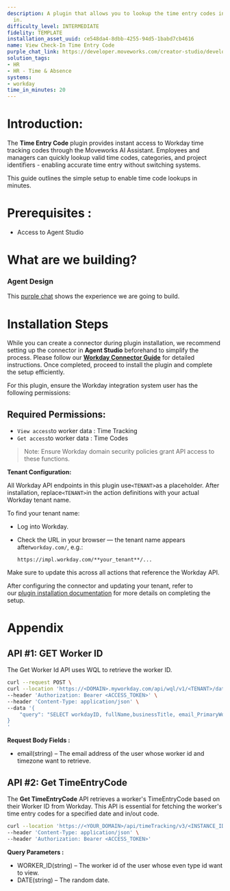 ```yaml
---
description: A plugin that allows you to lookup the time entry codes in order to check
  in.
difficulty_level: INTERMEDIATE
fidelity: TEMPLATE
installation_asset_uuid: ce548da4-8dbb-4255-94d5-1babd7cb4616
name: View Check-In Time Entry Code
purple_chat_link: https://developer.moveworks.com/creator-studio/developer-tools/purple-chat/?conversation=%7B%22startTimestamp%22%3A%2211%3A43+AM%22%2C%22messages%22%3A%5B%7B%22parts%22%3A%5B%7B%22richText%22%3A%22%3Cp%3EWhat+are+my+eligible+time+entry+codes+for+today%3F%3C%2Fp%3E%22%7D%5D%2C%22role%22%3A%22user%22%7D%2C%7B%22parts%22%3A%5B%7B%22richText%22%3A%22%3Cp%3EOkay%2C+I+can+fetch+the+eligible+time+entry+codes+for+you+in+Workday+for+today%2C+March+7%2C+2025.%3C%2Fp%3E%22%7D%2C%7B%22richText%22%3A%22%3Cp%3EHere+are+the+eligible+time+entry+codes+for+you%3A%3C%2Fp%3E%5Cn%3Cul%3E%5Cn++%3Cli%3EREGULAR%3A+Regular+Hours%3C%2Fli%3E%5Cn++%3Cli%3EOVERTIME%3A+Overtime+Hours%3C%2Fli%3E%5Cn++%3Cli%3EPROJECT_IN_OUT%3A+Project+Time%3C%2Fli%3E%5Cn++%3Cli%3ESICK%3A+Sick+Time%3C%2Fli%3E%5Cn%3C%2Ful%3E%22%7D%2C%7B%22richText%22%3A%22%3Cp%3E%3Cstrong%3EDo+you+want+to+check-in+for+any+of+the+above+time+entry+codes%3F%3C%2Fstrong%3E%3C%2Fp%3E%22%7D%2C%7B%22buttons%22%3A%5B%7B%22buttonText%22%3A%22Yes%22%7D%2C%7B%22buttonText%22%3A%22No%22%7D%5D%7D%5D%2C%22role%22%3A%22assistant%22%7D%5D%7D
solution_tags:
- HR
- HR - Time & Absence
systems:
- workday
time_in_minutes: 20
---
```


# **Introduction:**

The **Time Entry Code** plugin provides instant access to Workday time tracking codes through the Moveworks AI Assistant. Employees and managers can quickly lookup valid time codes, categories, and project identifiers - enabling accurate time entry without switching systems.

This guide outlines the simple setup to enable time code lookups in minutes.

# **Prerequisites :**

- Access to Agent Studio

# **What are we building?**

### **Agent Design**

This [purple chat]( https://developer.moveworks.com/creator-studio/developer-tools/purple-chat/?conversation=%7B%22startTimestamp%22%3A%2211%3A43+AM%22%2C%22messages%22%3A%5B%7B%22parts%22%3A%5B%7B%22richText%22%3A%22%3Cp%3EWhat+are+my+eligible+time+entry+codes+for+today%3F%3C%2Fp%3E%22%7D%5D%2C%22role%22%3A%22user%22%7D%2C%7B%22parts%22%3A%5B%7B%22richText%22%3A%22%3Cp%3EOkay%2C+I+can+fetch+the+eligible+time+entry+codes+for+you+in+Workday+for+today%2C+March+7%2C+2025.%3C%2Fp%3E%22%7D%2C%7B%22richText%22%3A%22%3Cp%3EHere+are+the+eligible+time+entry+codes+for+you%3A%3C%2Fp%3E%5Cn%3Cul%3E%5Cn++%3Cli%3EREGULAR%3A+Regular+Hours%3C%2Fli%3E%5Cn++%3Cli%3EOVERTIME%3A+Overtime+Hours%3C%2Fli%3E%5Cn++%3Cli%3EPROJECT_IN_OUT%3A+Project+Time%3C%2Fli%3E%5Cn++%3Cli%3ESICK%3A+Sick+Time%3C%2Fli%3E%5Cn%3C%2Ful%3E%22%7D%2C%7B%22richText%22%3A%22%3Cp%3E%3Cstrong%3EDo+you+want+to+check-in+for+any+of+the+above+time+entry+codes%3F%3C%2Fstrong%3E%3C%2Fp%3E%22%7D%2C%7B%22buttons%22%3A%5B%7B%22buttonText%22%3A%22Yes%22%7D%2C%7B%22buttonText%22%3A%22No%22%7D%5D%7D%5D%2C%22role%22%3A%22assistant%22%7D%5D%7D) shows the experience we are going to build.

# **Installation Steps**

While you can create a connector during plugin installation, we recommend setting up the connector in **Agent Studio** beforehand to simplify the process. Please follow our [**Workday Connector Guide**](https://developer.moveworks.com/marketplace/package/?id=workday&hist=home%2Cbrws#how-to-implement) for detailed instructions. Once completed, proceed to install the plugin and complete the setup efficiently.

For this plugin, ensure the Workday integration system user has the following permissions:

## **Required Permissions:**

- `View access`to worker data : Time Tracking
- `Get access`to worker data : Time Codes

> Note: Ensure Workday domain security policies grant API access to these functions.
> 

**Tenant Configuration:**

All Workday API endpoints in this plugin use`<TENANT>`as a placeholder. After installation, replace`<TENANT>`in the action definitions with your actual Workday tenant name.

To find your tenant name:

- Log into Workday.
- Check the URL in your browser — the tenant name appears after`workday.com/`, e.g.:
    
    `https://impl.workday.com/**your_tenant**/...`
    

Make sure to update this across all actions that reference the Workday API.

After configuring the connector and updating your tenant, refer to our [plugin installation documentation](https://help.moveworks.com/docs/ai-agent-marketplace-installation) for more details on completing the setup.

# **Appendix**

## **API #1: GET Worker ID**

The Get Worker Id API uses WQL to retrieve the worker ID.

```bash
curl --request POST \
curl --location 'https://<DOMAIN>.myworkday.com/api/wql/v1/<TENANT>/data?offset=0&limit=1' \
--header 'Authorization: Bearer <ACCESS_TOKEN>' \
--header 'Content-Type: application/json' \
--data '{
    "query": "SELECT workdayID, fullName,businessTitle, email_PrimaryWorkOrPrimaryHome,employeeID FROM allWorkers WHERE email_PrimaryWorkOrPrimaryHome = '{{email_PrimaryWorkOrPrimaryHome}}'"
}
'

```

**Request Body Fields :**

- email(string) – The email address of the user whose worker id and timezone want to retrieve.

## **API #2: Get TimeEntryCode**

The **Get TimeEntryCode** API retrieves a worker's TimeEntryCode based on their Worker ID from Workday. This API is essential for fetching the worker's time entry codes for a specified date and in/out code.

```bash
curl --location 'https://<YOUR_DOMAIN>/api/timeTracking/v3/<INSTANCE_ID>/values/timeTypes/timeEntryCodes?date=<DATE>&inOutCodeOnly=true&worker=<WORKER_ID>' \
--header 'Content-Type: application/json' \
--header 'Authorization: Bearer <ACCESS_TOKEN>'
```

**Query Parameters :**

- WORKER_ID(string) – The worker id of the user whose even type id want to view.
- DATE(string) – The random date.
